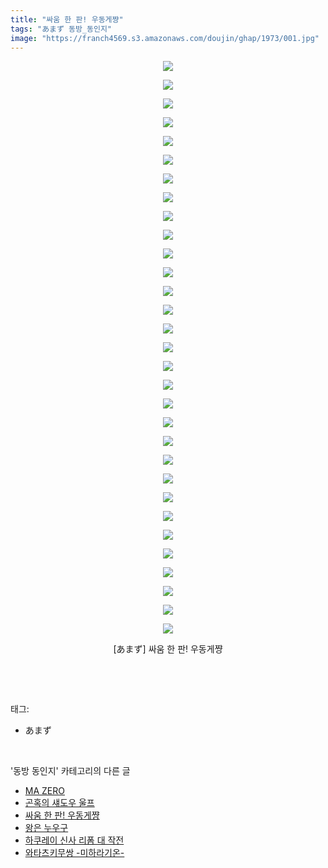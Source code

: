 ```yaml
---
title: "싸움 한 판! 우동게쨩"
tags: "あまず 동방_동인지"
image: "https://franch4569.s3.amazonaws.com/doujin/ghap/1973/001.jpg"
---
```

<div class="article">
<p style="text-align: center; clear: none; float: none;"><img src="{{ site.imgserver2 }}/ghap/1973/001.jpg"/></p>
<p style="text-align: center; clear: none; float: none;"><img src="{{ site.imgserver2 }}/ghap/1973/002.jpg"/></p>
<p style="text-align: center; clear: none; float: none;"><img src="{{ site.imgserver2 }}/ghap/1973/003.jpg"/></p>
<p style="text-align: center; clear: none; float: none;"><img src="{{ site.imgserver2 }}/ghap/1973/004.jpg"/></p>
<p style="text-align: center; clear: none; float: none;"><img src="{{ site.imgserver2 }}/ghap/1973/005.jpg"/></p>
<p style="text-align: center; clear: none; float: none;"><img src="{{ site.imgserver2 }}/ghap/1973/006.jpg"/></p>
<p style="text-align: center; clear: none; float: none;"><img src="{{ site.imgserver2 }}/ghap/1973/007.jpg"/></p>
<p style="text-align: center; clear: none; float: none;"><img src="{{ site.imgserver2 }}/ghap/1973/008.jpg"/></p>
<p style="text-align: center; clear: none; float: none;"><img src="{{ site.imgserver2 }}/ghap/1973/009.jpg"/></p>
<p style="text-align: center; clear: none; float: none;"><img src="{{ site.imgserver2 }}/ghap/1973/010.jpg"/></p>
<p style="text-align: center; clear: none; float: none;"><img src="{{ site.imgserver2 }}/ghap/1973/011.jpg"/></p>
<p style="text-align: center; clear: none; float: none;"><img src="{{ site.imgserver2 }}/ghap/1973/012.jpg"/></p>
<p style="text-align: center; clear: none; float: none;"><img src="{{ site.imgserver2 }}/ghap/1973/013.jpg"/></p>
<p style="text-align: center; clear: none; float: none;"><img src="{{ site.imgserver2 }}/ghap/1973/014.jpg"/></p>
<p style="text-align: center; clear: none; float: none;"><img src="{{ site.imgserver2 }}/ghap/1973/015.jpg"/></p>
<p style="text-align: center; clear: none; float: none;"><img src="{{ site.imgserver2 }}/ghap/1973/016.jpg"/></p>
<p style="text-align: center; clear: none; float: none;"><img src="{{ site.imgserver2 }}/ghap/1973/017.jpg"/></p>
<p style="text-align: center; clear: none; float: none;"><img src="{{ site.imgserver2 }}/ghap/1973/018.jpg"/></p>
<p style="text-align: center; clear: none; float: none;"><img src="{{ site.imgserver2 }}/ghap/1973/019.jpg"/></p>
<p style="text-align: center; clear: none; float: none;"><img src="{{ site.imgserver2 }}/ghap/1973/020.jpg"/></p>
<p style="text-align: center; clear: none; float: none;"><img src="{{ site.imgserver2 }}/ghap/1973/021.jpg"/></p>
<p style="text-align: center; clear: none; float: none;"><img src="{{ site.imgserver2 }}/ghap/1973/022.jpg"/></p>
<p style="text-align: center; clear: none; float: none;"><img src="{{ site.imgserver2 }}/ghap/1973/023.jpg"/></p>
<p style="text-align: center; clear: none; float: none;"><img src="{{ site.imgserver2 }}/ghap/1973/024.jpg"/></p>
<p style="text-align: center; clear: none; float: none;"><img src="{{ site.imgserver2 }}/ghap/1973/025.jpg"/></p>
<p style="text-align: center; clear: none; float: none;"><img src="{{ site.imgserver2 }}/ghap/1973/026.jpg"/></p>
<p style="text-align: center; clear: none; float: none;"><img src="{{ site.imgserver2 }}/ghap/1973/027.jpg"/></p>
<p style="text-align: center; clear: none; float: none;"><img src="{{ site.imgserver2 }}/ghap/1973/028.jpg"/></p>
<p style="text-align: center; clear: none; float: none;"><img src="{{ site.imgserver2 }}/ghap/1973/029.jpg"/></p>
<p style="text-align: center; clear: none; float: none;"><img src="{{ site.imgserver2 }}/ghap/1973/030.jpg"/></p>
<p style="text-align: center; clear: none; float: none;"><img src="{{ site.imgserver2 }}/ghap/1973/031.jpg"/></p>
<p style="text-align: center; clear: none; float: none;">[あまず] 싸움 한 판! 우동게쨩</p>
<p><br/></p>
</div><br/>
<div class="tagTrail">
<p>태그: </p>
<ul>
<li>あまず</li>
</ul>
</div><br/>
<div class="another">
<p>'동방 동인지' 카테고리의 다른 글</p>
<ul>
<li><a href="/ghap_1976">MA ZERO</a></li>
<li><a href="/ghap_1975">곤혹의 섀도우 울프</a></li>
<li><a href="/ghap_1973">싸움 한 판! 우동게쨩</a></li>
<li><a href="/ghap_1972">왕은 누우구</a></li>
<li><a href="/ghap_1971">하쿠레이 신사 리폼 대 작전</a></li>
<li><a href="/ghap_1970">와타츠키무쌍 -미하라기온-</a></li>
</ul>
</div><br/>
<div class="cb_module cb_fluid">
<div class="cb_wrt cb_profile">
</div><!-- commentList close -->
</div><br/>
